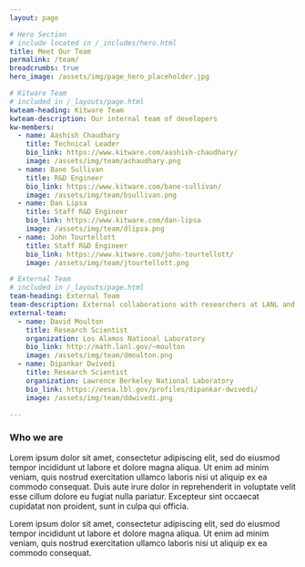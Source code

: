 ```yaml
---
layout: page

# Hero Section
# include located in /_includes/hero.html
title: Meet Our Team
permalink: /team/
breadcrumbs: true
hero_image: /assets/img/page_hero_placeholder.jpg

# Kitware Team
# included in /_layouts/page.html
kwteam-heading: Kitware Team
kwteam-description: Our internal team of developers
kw-members:
  - name: Aashish Chaudhary
    title: Technical Leader
    bio_link: https://www.kitware.com/aashish-chaudhary/
    image: /assets/img/team/achaudhary.png
  - name: Bane Sullivan
    title: R&D Engineer
    bio_link: https://www.kitware.com/bane-sullivan/
    image: /assets/img/team/bsullivan.png
  - name: Dan Lipsa
    title: Staff R&D Engineer
    bio_link: https://www.kitware.com/dan-lipsa
    image: /assets/img/team/dlipsa.png
  - name: John Tourtellott
    title: Staff R&D Engineer
    bio_link: https://www.kitware.com/john-tourtellott/
    image: /assets/img/team/jtourtellott.png

# External Team
# included in /_layouts/page.html
team-heading: External Team
team-description: External collaborations with researchers at LANL and LBNL
external-team:
  - name: David Moulton
    title: Research Scientist
    organization: Los Alamos National Laboratory
    bio_link: http://math.lanl.gov/~moulton
    image: /assets/img/team/dmoulton.png
  - name: Dipankar Dwivedi
    title: Research Scientist
    organization: Lawrence Berkeley National Laboratory
    bio_link: https://eesa.lbl.gov/profiles/dipankar-dwivedi/
    image: /assets/img/team/ddwivedi.png

---
```


### Who we are

Lorem ipsum dolor sit amet, consectetur adipiscing elit, sed do eiusmod tempor incididunt ut labore et dolore magna aliqua. Ut enim ad minim veniam, quis nostrud exercitation ullamco laboris nisi ut aliquip ex ea commodo consequat. Duis aute irure dolor in reprehenderit in voluptate velit esse cillum dolore eu fugiat nulla pariatur. Excepteur sint occaecat cupidatat non proident, sunt in culpa qui officia.

Lorem ipsum dolor sit amet, consectetur adipiscing elit, sed do eiusmod tempor incididunt ut labore et dolore magna aliqua. Ut enim ad minim veniam, quis nostrud exercitation ullamco laboris nisi ut aliquip ex ea commodo consequat.
